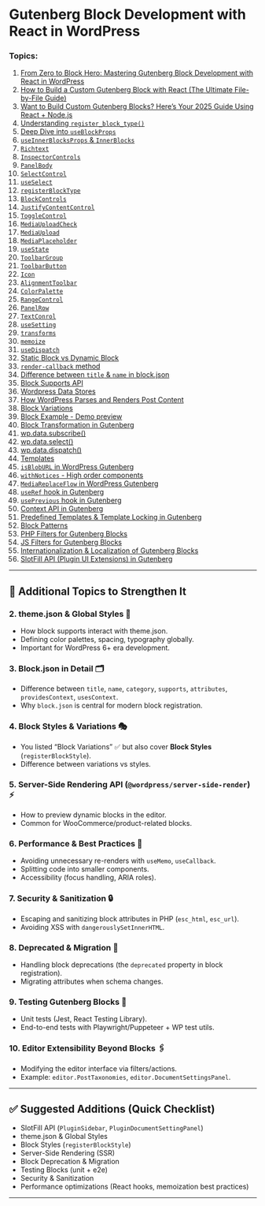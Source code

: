 # Gutenberg Block Development with React in WordPress

### Topics:

1. [From Zero to Block Hero: Mastering Gutenberg Block Development with React in WordPress](1-Gutenberg-React-Basics.md)
2. [How to Build a Custom Gutenberg Block with React (The Ultimate File-by-File Guide)](2-Gutenberg-React-File-structure.md)
3. [Want to Build Custom Gutenberg Blocks? Here’s Your 2025 Guide Using React + Node.js](3-Gutenberg-React-installation-with-nodeJS.md)
4. [Understanding `register_block_type()`](4-register_block_type.md)
5. [Deep Dive into `useBlockProps`](5-useBlockProps.md)
6. [`useInnerBlocksProps` & `InnerBlocks`](6-useInnerBlocksProps-&-InnerBlocks.md)
7. [`Richtext`](7-Richtext.md)
8. [`InspectorControls`](8-InspectorControls.md)
9. [`PanelBody`](9-PanelBody.md)
10. [`SelectControl`](10-SelectControl.md)
11. [`useSelect`](11-useSelect.md)
12. [`registerBlockType`](12-registerBlockType.md)
13. [`BlockControls`](13-BlockControls.md)
14. [`JustifyContentControl`](14-JustifyContentControl.md)
15. [`ToggleControl`](15-ToggleControl.md)
16. [`MediaUploadCheck`](16-MediaUploadCheck.md)
17. [`MediaUpload`](17-MediaUpload.md)
18. [`MediaPlaceholder`](18-MediaPlaceholder.md)
19. [`useState`](19-useState.md)
20. [`ToolbarGroup`](20-ToolbarGroup.md)
21. [`ToolbarButton`](21-ToolbarButton.md)
22. [`Icon`](22-Icon.md)
23. [`AlignmentToolbar`](23-AlignmentToolbar.md)
24. [`ColorPalette`](24-ColorPalette.md)
25. [`RangeControl`](25-RangeControl.md)
26. [`PanelRow`](26-PanelRow.md)
27. [`TextConrol`](27-TextConrol.md)
28. [`useSetting`](28-useSetting.md)
29. [`transforms`](29-transforms.md)
30. [`memoize`](30-memoize.md)
31. [`useDispatch`](31-useDispatch.md)
32. [Static Block vs Dynamic Block](32-static-VS-dynamic.md)
33. [`render-callback` method](33-render-callback.md)
34. [Difference between `title` & `name` in block.json](34-difference_title_&_name.md)
35. [Block Supports API](35-block_supports_API.md)
36. [Wordpress Data Stores](36-wp_data-stores.md)
37. [How WordPress Parses and Renders Post Content](37-wp_post_rendering_parsers_lifeCycle.md)
38. [Block Variations](38-block_variations.md)
39. [Block Example - Demo preview](39-example_demo.md)
40. [Block Transformation in Gutenberg](40-block_transformation.md)
41. [wp.data.subscribe()](41-wp_data_subscribe.md)
42. [wp.data.select()](41-wp-data-select.md)
43. [wp.data.dispatch()](43-wp_data_dispatch.md)
44. [Templates](44-templates.md)
45. [`isBlobURL` in WordPress Gutenberg](45-isBlobURL.md)
46. [`withNotices` - High order components ](46-withNotices.md)
47. [`MediaReplaceFlow` in WordPress Gutenberg](47-MediaReplaceFlow.md)
48. [`useRef` hook in Gutenberg](48-useRef.md)
49. [`usePrevious` hook in Gutenberg](49-usePrevious.md)
50. [Context API in Gutenberg](50-ContextAPI.md)
51. [Predefined Templates & Template Locking in Gutenberg](51-Predefined_Templates+Template_lock.md)
52. [Block Patterns](52-Block-Patterns.md)
53. [PHP Filters for Gutenberg Blocks](53-PHP_filters.md)
54. [JS Filters for Gutenberg Blocks](54-JS_Filters.md)
55. [Internationalization & Localization of Gutenberg Blocks](55-Localization-Translation.md)
56. [SlotFill API (Plugin UI Extensions) in Gutenberg](56-SlotFill-API.md)

---

## 📌 Additional Topics to Strengthen It

### 2. **theme.json & Global Styles** 🎨

- How block supports interact with theme.json.
- Defining color palettes, spacing, typography globally.
- Important for WordPress 6+ era development.

### 3. **Block.json in Detail** 🗂

- Difference between `title`, `name`, `category`, `supports`, `attributes`, `providesContext`, `usesContext`.
- Why `block.json` is central for modern block registration.

### 4. **Block Styles & Variations** 🎭

- You listed “Block Variations” ✅ but also cover **Block Styles** (`registerBlockStyle`).
- Difference between variations vs styles.

### 5. **Server-Side Rendering API (`@wordpress/server-side-render`)** ⚡

- How to preview dynamic blocks in the editor.
- Common for WooCommerce/product-related blocks.

### 6. **Performance & Best Practices** 🚀

- Avoiding unnecessary re-renders with `useMemo`, `useCallback`.
- Splitting code into smaller components.
- Accessibility (focus handling, ARIA roles).

### 7. **Security & Sanitization** 🔒

- Escaping and sanitizing block attributes in PHP (`esc_html`, `esc_url`).
- Avoiding XSS with `dangerouslySetInnerHTML`.

### 8. **Deprecated & Migration** 🔄

- Handling block deprecations (the `deprecated` property in block registration).
- Migrating attributes when schema changes.

### 9. **Testing Gutenberg Blocks** 🧪

- Unit tests (Jest, React Testing Library).
- End-to-end tests with Playwright/Puppeteer + WP test utils.

### 10. **Editor Extensibility Beyond Blocks** 🖇

- Modifying the editor interface via filters/actions.
- Example: `editor.PostTaxonomies`, `editor.DocumentSettingsPanel`.

---

## ✅ Suggested Additions (Quick Checklist)

- SlotFill API (`PluginSidebar`, `PluginDocumentSettingPanel`)
- theme.json & Global Styles
- Block Styles (`registerBlockStyle`)
- Server-Side Rendering (SSR)
- Block Deprecation & Migration
- Testing Blocks (unit + e2e)
- Security & Sanitization
- Performance optimizations (React hooks, memoization best practices)

---
